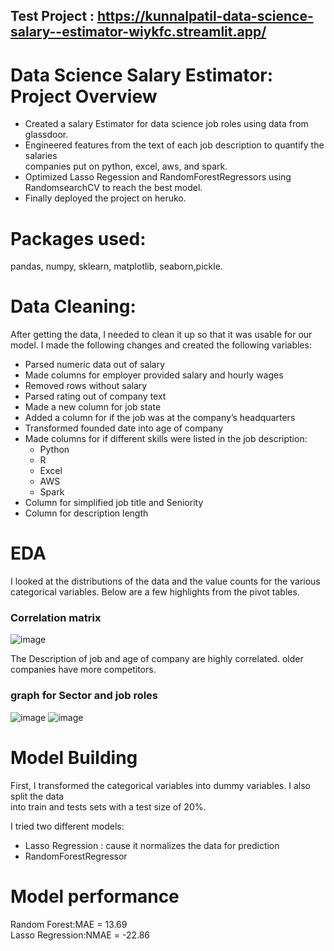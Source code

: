 ## Test Project : https://kunnalpatil-data-science-salary--estimator-wiykfc.streamlit.app/
# Data Science Salary Estimator: Project Overview
* Created a salary Estimator for data science job roles using data from glassdoor.
* Engineered features from the text of each job description to quantify the salaries <br>
companies put on python, excel, aws, and spark.
* Optimized Lasso Regession and RandomForestRegressors using RandomsearchCV to reach the best model.
* Finally deployed the project on heruko.
# Packages used: 
 pandas, numpy, sklearn, matplotlib, seaborn,pickle.
 
# Data Cleaning:
After getting the data, I needed to clean it up so that it was usable for our model. I made the following changes and created the following variables:

* Parsed numeric data out of salary
* Made columns for employer provided salary and hourly wages
* Removed rows without salary
* Parsed rating out of company text
* Made a new column for job state
* Added a column for if the job was at the company’s headquarters
* Transformed founded date into age of company
* Made columns for if different skills were listed in the job description:
  * Python
  * R
  * Excel
  * AWS
  * Spark
* Column for simplified job title and Seniority
* Column for description length

# EDA 
I looked at the distributions of the data and the value counts for the various categorical variables. Below are a few highlights from the pivot tables.
### Correlation matrix
![image](https://user-images.githubusercontent.com/88432965/166195596-9d583622-d19d-46e1-9a91-79757e9e2f69.png)

The Description of job and age of company are highly correlated.
older companies have more competitors.

### graph for Sector and job roles
![image](https://user-images.githubusercontent.com/88432965/166195859-44472c49-c63a-4d64-b945-894cba794473.png)
![image](https://user-images.githubusercontent.com/88432965/166195953-e952a924-0218-4460-b62f-be1cdff07b46.png)

# Model Building
First, I transformed the categorical variables into dummy variables. I also split the data <br>
into train and tests sets with a test size of 20%.

I tried two different models:
 * Lasso Regression : cause it normalizes the data for prediction 
 * RandomForestRegressor

# Model performance

Random Forest:MAE = 13.69 <br>
Lasso Regression:NMAE = -22.86
